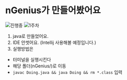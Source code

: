 # nGenius가 만들어봤어요

![진행중](https://img.shields.io/badge/상태-진행중-red.svg) ![1주차](https://img.shields.io/badge/개발기간-1주차-lightgray.svg)

1. java로 만들었어요.
2. IDE 안썻어요. (Intellij 사용해볼 예정입니다.)
3. 실행방법은
 - 터미널을 실행시킨다
 - 해당 폴더(nGenius/)로 이동
 - `javac Doing.java && java Doing && rm *.class` 입력

